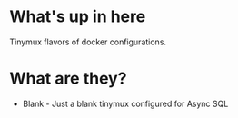 # What's up in here
Tinymux flavors of docker configurations.

# What are they?
* Blank - Just a blank tinymux configured for Async SQL
